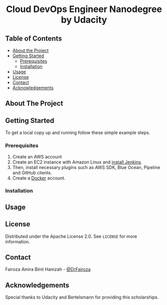<h1 align="center">Cloud DevOps Engineer Nanodegree by Udacity</h1>


<!-- TABLE OF CONTENTS -->
## Table of Contents

* [About the Project](#about-the-project)
* [Getting Started](#getting-started)
  * [Prerequisites](#prerequisites)
  * [Installation](#installation)
* [Usage](#usage)
* [License](#license)
* [Contact](#contact)
* [Acknowledgements](#acknowledgements)



<!-- ABOUT THE PROJECT -->
## About The Project



<!-- GETTING STARTED -->
## Getting Started

To get a local copy up and running follow these simple example steps.

### Prerequisites

1. Create an AWS account
2. Create an EC2 instance with Amazon Linux and [install Jenkins](https://www.edureka.co/community/53769/install-jenkins-on-an-ec2-instance).
3. Then, install necessary plugins such as AWS SDK, Blue Ocean, Pipeline and GitHub clients.
4. Create a [Docker](hub.docker.com) account.


### Installation


<!-- USAGE EXAMPLES -->
## Usage



<!-- LICENSE -->
## License

Distributed under the Apache License 2.0. See `LICENSE` for more information.


<!-- CONTACT -->
## Contact

Fairoza Amira Binti Hamzah - [@DrFairoza](https://twitter.com/DrFairoza)

<!-- Acknowledgement -->
## Acknowledgements

Special thanks to Udacity and Bertelsmann for providing this scholarships.
